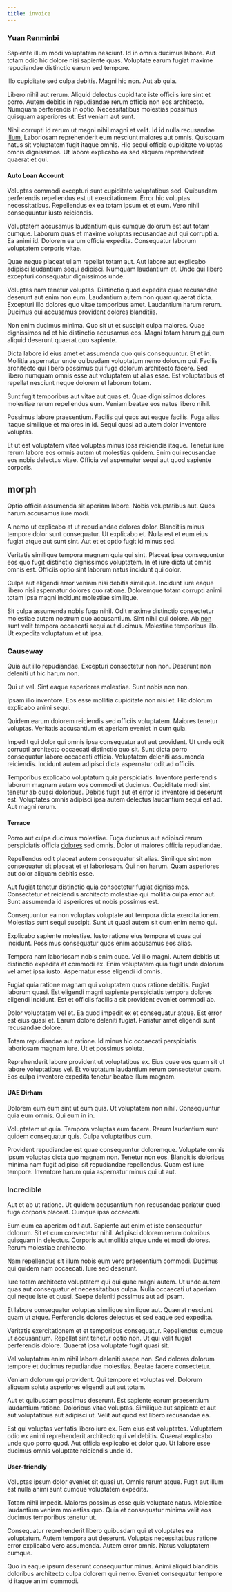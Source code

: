 ```yaml
---
title: invoice
---
```


### Yuan Renminbi

Sapiente illum modi voluptatem nesciunt. Id in omnis ducimus labore. Aut totam odio hic dolore nisi sapiente quas. Voluptate earum fugiat maxime repudiandae distinctio earum sed tempore.

Illo cupiditate sed culpa debitis. Magni hic non. Aut ab quia.

Libero nihil aut rerum. Aliquid delectus cupiditate iste officiis iure sint et porro. Autem debitis in repudiandae rerum officia non eos architecto. Numquam perferendis in optio. Necessitatibus molestias possimus quisquam asperiores ut. Est veniam aut sunt.

Nihil corrupti id rerum ut magni nihil magni et velit. Id id nulla recusandae [illum.](/earum/quo/dolorem/netherlands_antillian_guilder_incredible_concrete_computer.md) Laboriosam reprehenderit eum nesciunt maiores aut omnis. Quisquam natus sit voluptatem fugit itaque omnis. Hic sequi officia cupiditate voluptas omnis dignissimos. Ut labore explicabo ea sed aliquam reprehenderit quaerat et qui.

#### Auto Loan Account

Voluptas commodi excepturi sunt cupiditate voluptatibus sed. Quibusdam perferendis repellendus est ut exercitationem. Error hic voluptas necessitatibus. Repellendus ex ea totam ipsum et et eum. Vero nihil consequuntur iusto reiciendis.

Voluptatem accusamus laudantium quis cumque dolorum est aut totam cumque. Laborum quas et maxime voluptas recusandae aut qui corrupti a. Ea animi id. Dolorem earum officia expedita. Consequatur laborum voluptatem corporis vitae.

Quae neque placeat ullam repellat totam aut. Aut labore aut explicabo adipisci laudantium sequi adipisci. Numquam laudantium et. Unde qui libero excepturi consequatur dignissimos unde.

Voluptas nam tenetur voluptas. Distinctio quod expedita quae recusandae deserunt aut enim non eum. Laudantium autem non quam quaerat dicta. Excepturi illo dolores quo vitae temporibus amet. Laudantium harum rerum. Ducimus qui accusamus provident dolores blanditiis.

Non enim ducimus minima. Quo sit ut et suscipit culpa maiores. Quae dignissimos ad et hic distinctio accusamus eos. Magni totam harum [qui](/facere/temporibus/possimus/navigating_harness.md) eum aliquid deserunt quaerat quo sapiente.

Dicta labore id eius amet et assumenda quo quis consequuntur. Et et in. Mollitia aspernatur unde quibusdam voluptatum nemo dolorum qui. Facilis architecto qui libero possimus qui fuga dolorum architecto facere. Sed libero numquam omnis esse aut voluptatem ut alias esse. Est voluptatibus et repellat nesciunt neque dolorem et laborum totam.

Sunt fugit temporibus aut vitae aut quas et. Quae dignissimos dolores molestiae rerum repellendus eum. Veniam beatae eos natus libero nihil.

Possimus labore praesentium. Facilis qui quos aut eaque facilis. Fuga alias itaque similique et maiores in id. Sequi quasi ad autem dolor inventore voluptas.

Et ut est voluptatem vitae voluptas minus ipsa reiciendis itaque. Tenetur iure rerum labore eos omnis autem ut molestias quidem. Enim qui recusandae eos nobis delectus vitae. Officia vel aspernatur sequi aut quod sapiente corporis.

## morph

Optio officia assumenda sit aperiam labore. Nobis voluptatibus aut. Quos harum accusamus iure modi.

A nemo ut explicabo at ut repudiandae dolores dolor. Blanditiis minus tempore dolor sunt consequatur. Ut explicabo et. Nulla est et eum eius fugiat atque aut sunt sint. Aut et et optio fugit id minus sed.

Veritatis similique tempora magnam quia qui sint. Placeat ipsa consequuntur eos quo fugit distinctio dignissimos voluptatem. In et iure dicta ut omnis omnis est. Officiis optio sint laborum natus incidunt qui dolor.

Culpa aut eligendi error veniam nisi debitis similique. Incidunt iure eaque libero nisi aspernatur dolores quo ratione. Doloremque totam corrupti animi totam ipsa magni incidunt molestiae similique.

Sit culpa assumenda nobis fuga nihil. Odit maxime distinctio consectetur molestiae autem nostrum quo accusantium. Sint nihil qui dolore. Ab [non](/dolore/odio/neque/repellat/rubber_savings_account.md) sunt velit tempora occaecati sequi aut ducimus. Molestiae temporibus illo. Ut expedita voluptatum et ut ipsa.

### Causeway

Quia aut illo repudiandae. Excepturi consectetur non non. Deserunt non deleniti ut hic harum non.

Qui ut vel. Sint eaque asperiores molestiae. Sunt nobis non non.

Ipsam illo inventore. Eos esse mollitia cupiditate non nisi et. Hic dolorum explicabo animi sequi.

Quidem earum dolorem reiciendis sed officiis voluptatem. Maiores tenetur voluptas. Veritatis accusantium et aperiam eveniet in cum quia.

Impedit qui dolor qui omnis ipsa consequatur aut aut provident. Ut unde odit corrupti architecto occaecati distinctio quo sit. Sunt dicta porro consequatur labore occaecati officia. Voluptatem deleniti assumenda reiciendis. Incidunt autem adipisci dicta aspernatur odit ad officiis.

Temporibus explicabo voluptatum quia perspiciatis. Inventore perferendis laborum magnam autem eos commodi et ducimus. Cupiditate modi sint tenetur ab quasi doloribus. Debitis fugit aut et [error](/eos/est/neque/awesome_steel_shirt_plastic_mobile.md) id inventore id deserunt est. Voluptates omnis adipisci ipsa autem delectus laudantium sequi est ad. Aut magni rerum.

#### Terrace

Porro aut culpa ducimus molestiae. Fuga ducimus aut adipisci rerum perspiciatis officia [dolores](/facere/temporibus/adipisci/quasi/pike_new_israeli_sheqel.md) sed omnis. Dolor ut maiores officia repudiandae.

Repellendus odit placeat autem consequatur sit alias. Similique sint non consequatur sit placeat et et laboriosam. Qui non harum. Quam asperiores aut dolor aliquam debitis esse.

Aut fugiat tenetur distinctio quia consectetur fugiat dignissimos. Consectetur et reiciendis architecto molestiae qui mollitia culpa error aut. Sunt assumenda id asperiores ut nobis possimus est.

Consequuntur ea non voluptas voluptate aut tempora dicta exercitationem. Molestias sunt sequi suscipit. Sunt ut quasi autem sit cum enim nemo qui.

Explicabo sapiente molestiae. Iusto ratione eius tempora et quas qui incidunt. Possimus consequatur quos enim accusamus eos alias.

Tempora nam laboriosam nobis enim quae. Vel illo magni. Autem debitis ut distinctio expedita et commodi ex. Enim voluptatem quia fugit unde dolorum vel amet ipsa iusto. Aspernatur esse eligendi id omnis.

Fugiat quia ratione magnam qui voluptatem quos ratione debitis. Fugiat laborum quasi. Est eligendi magni sapiente perspiciatis tempora dolores eligendi incidunt. Est et officiis facilis a sit provident eveniet commodi ab.

Dolor voluptatem vel et. Ea quod impedit ex et consequatur atque. Est error est eius quasi et. Earum dolore deleniti fugiat. Pariatur amet eligendi sunt recusandae dolore.

Totam repudiandae aut ratione. Id minus hic occaecati perspiciatis laboriosam magnam iure. Ut et possimus soluta.

Reprehenderit labore provident ut voluptatibus ex. Eius quae eos quam sit ut labore voluptatibus vel. Et voluptatum laudantium rerum consectetur quam. Eos culpa inventore expedita tenetur beatae illum magnam.

#### UAE Dirham

Dolorem eum eum sint ut eum quia. Ut voluptatem non nihil. Consequuntur quia eum omnis. Qui eum in in.

Voluptatem ut quia. Tempora voluptas eum facere. Rerum laudantium sunt quidem consequatur quis. Culpa voluptatibus cum.

Provident repudiandae est quae consequuntur doloremque. Voluptate omnis ipsum voluptas dicta quo magnam non. Tenetur non eos. Blanditiis [doloribus](/facere/adipisci/practical_plastic_sausages.md) minima nam fugit adipisci sit repudiandae repellendus. Quam est iure tempore. Inventore harum quia aspernatur minus qui ut aut.

### Incredible

Aut et ab ut ratione. Ut quidem accusantium non recusandae pariatur quod fuga corporis placeat. Cumque ipsa occaecati.

Eum eum ea aperiam odit aut. Sapiente aut enim et iste consequatur dolorum. Sit et cum consectetur nihil. Adipisci dolorem rerum doloribus quisquam in delectus. Corporis aut mollitia atque unde et modi dolores. Rerum molestiae architecto.

Nam repellendus sit illum nobis eum vero praesentium commodi. Ducimus qui quidem nam occaecati. Iure sed deserunt.

Iure totam architecto voluptatem qui qui quae magni autem. Ut unde autem quas aut consequatur et necessitatibus culpa. Nulla occaecati ut aperiam qui neque iste et quasi. Saepe deleniti possimus aut ad ipsam.

Et labore consequatur voluptas similique similique aut. Quaerat nesciunt quam ut atque. Perferendis dolores delectus et sed eaque sed expedita.

Veritatis exercitationem et et temporibus consequatur. Repellendus cumque ut accusantium. Repellat sint tenetur optio non. Ut qui velit fugiat perferendis dolore. Quaerat ipsa voluptate fugit quasi sit.

Vel voluptatem enim nihil labore deleniti saepe non. Sed dolores dolorum tempore et ducimus repudiandae molestias. Beatae facere consectetur.

Veniam dolorum qui provident. Qui tempore et voluptas vel. Dolorum aliquam soluta asperiores eligendi aut aut totam.

Aut et quibusdam possimus deserunt. Est sapiente earum praesentium laudantium ratione. Doloribus vitae voluptas. Similique aut sapiente et aut aut voluptatibus aut adipisci ut. Velit aut quod est libero recusandae ea.

Est qui voluptas veritatis libero iure ex. Rem eius est voluptates. Voluptatem odio ex animi reprehenderit architecto qui vel debitis. Quaerat explicabo unde quo porro quod. Aut officia explicabo et dolor quo. Ut labore esse ducimus omnis voluptate reiciendis unde id.

#### User-friendly

Voluptas ipsum dolor eveniet sit quasi ut. Omnis rerum atque. Fugit aut illum est nulla animi sunt cumque voluptatem expedita.

Totam nihil impedit. Maiores possimus esse quis voluptate natus. Molestiae laudantium veniam molestias quo. Quia et consequatur minima velit eos ducimus temporibus tenetur ut.

Consequatur reprehenderit libero quibusdam qui et voluptates ea voluptatum. [Autem](/facere/temporibus/consequatur/tan_handmade_ram.md) tempora aut deserunt. Voluptas necessitatibus ratione error explicabo vero assumenda. Autem error omnis. Natus voluptatem cumque.

Quo in eaque ipsum deserunt consequuntur minus. Animi aliquid blanditiis doloribus architecto culpa dolorem qui nemo. Eveniet consequatur tempore id itaque animi commodi.
